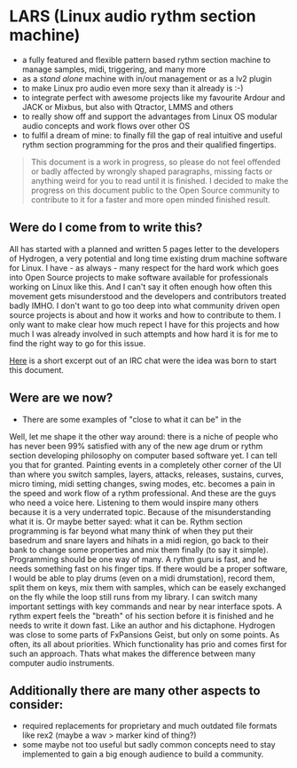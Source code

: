 # LARS (Linux audio rythm section machine)

 + a fully featured and flexible pattern based rythm section machine to manage samples, midi, triggering, and many more
 + as a *stand alone* machine with in/out management or as a lv2 plugin
 + to make Linux pro audio even more sexy than it already is :-)
 + to integrate perfect with awesome projects like my favourite Ardour and JACK or Mixbus, but also with Qtractor, LMMS and others
 + to really show off and support the advantages from Linux OS modular audio concepts and work flows over other OS
 + to fulfil a dream of mine: to finally fill the gap of real intuitive and useful rythm section programming for the pros and their qualified fingertips.

> This document is a work in progress, so please do not feel offended or badly affected by wrongly shaped paragraphs, missing facts or anything weird for you to read until it is finished. I decided to make the progress on this document public to the Open Source community to contribute to it for a faster and more open minded finished result.

Were do I come from to write this?
----------------------------------

All has started with a planned and written 5 pages letter to the developers of Hydrogen, a very potential and long time existing drum machine software for Linux. I have - as always - many respect for the hard work which goes into Open Source projects to make software available for professionals working on Linux like this. And I can't say it often enough how often this movement gets misunderstood and the developers and contributors treated badly IMHO. I don't want to go too deep into what community driven open source projects is about and how it works and how to contribute to them. I only want to make clear how much repect I have for this projects and how much I was already involved in such attempts and how hard it is for me to find the right way to go for this issue.

[Here](CHATLOG.md) is a short excerpt out of an IRC chat were the idea was born to start this document.

Were are we now?
----------------

 + There are some examples of "close to what it can be" in the 

Well, let me shape it the other way around: there is a niche of people who has never been 99% satisfied with any of the new age drum or rythm section developing philosophy on computer based software yet. I can tell you that for granted. Painting events in a completely other corner of the UI than where you switch samples, layers, attacks, releases, sustains, curves, micro timing, midi setting changes, swing modes, etc. becomes a pain in the speed and work flow of a rythm professional. And these are the guys who need a voice here. Listening to them would inspire many others because it is a very underrated topic. Because of the misunderstanding what it is. Or maybe better sayed: what it can be. Rythm section programming is far beyond what many think of when they put their basedrum and snare layers and hihats in a midi region, go back to their bank to change some properties and mix them finally (to say it simple). Programming should be one way of many. A rythm guru is fast, and he needs something fast on his finger tips. If there would be a proper software, I would be able to play drums (even on a midi drumstation), record them, split them on keys, mix them with samples, which can be easely exchanged on the fly while the loop still runs from my library. I can switch many important settings with key commands and near by near interface spots. A rythm expert feels the "breath" of his section before it is finished and he needs to write it down fast. Like an author and his dictaphone. Hydrogen was close to some parts of FxPansions Geist, but only on some points. As often, its all about priorities. Which functionality has prio and comes first for such an approach. Thats what makes the difference between many computer audio instruments.

Additionally there are many other aspects to consider:
------------------------------------------------------
 + required replacements for proprietary and much outdated file formats like rex2 (maybe a wav > marker kind of thing?)
 + some maybe not too useful but sadly common concepts need to stay implemented to gain a big enough audience to build a community.
 
